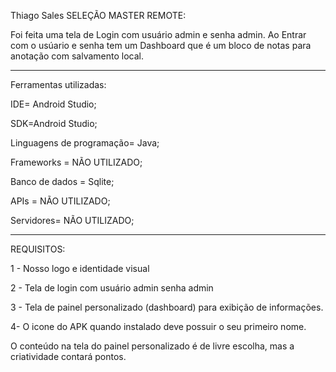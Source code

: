 Thiago Sales
SELEÇÃO MASTER REMOTE: 

Foi feita uma tela de Login com usuário admin e senha admin.
Ao Entrar com o usúario e senha tem um Dashboard que é um bloco de notas para anotação com salvamento local.

--------------------------------------------------------------------------------------------------------------------

		
Ferramentas utilizadas:

IDE= Android Studio;

SDK=Android Studio; 

Linguagens de programação= Java;

Frameworks = NÃO UTILIZADO;

Banco de dados = Sqlite; 

APIs = NÃO UTILIZADO;

Servidores= NÃO UTILIZADO;

--------------------------------------------------------------------------------------------------------------------


REQUISITOS: 

1 - Nosso logo e identidade visual

2 - Tela de login com usuário admin senha admin

3 - Tela de painel personalizado (dashboard) para exibição de informações.

4- O icone do APK quando instalado deve possuir o seu primeiro nome.

O conteúdo na tela do painel personalizado é de livre escolha, mas a criatividade contará pontos.


